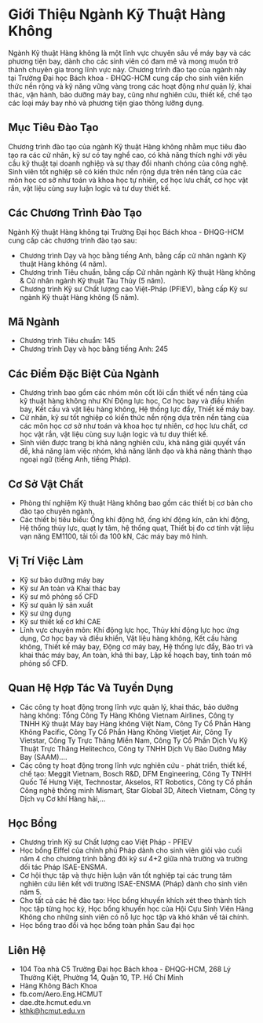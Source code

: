 # Giới Thiệu Ngành Kỹ Thuật Hàng Không
Ngành Kỹ thuật Hàng không là một lĩnh vực chuyên sâu về máy bay và các phương tiện bay, dành cho các sinh viên có đam mê và mong muốn trở thành chuyên gia trong lĩnh vực này. Chương trình đào tạo của ngành này tại Trường Đại học Bách khoa - ĐHQG-HCM cung cấp cho sinh viên kiến thức nền rộng và kỹ năng vững vàng trong các hoạt động như quản lý, khai thác, vận hành, bảo dưỡng máy bay, cũng như nghiên cứu, thiết kế, chế tạo các loại máy bay nhỏ và phương tiện giao thông lưỡng dụng.

## Mục Tiêu Đào Tạo
Chương trình đào tạo của ngành Kỹ thuật Hàng không nhằm mục tiêu đào tạo ra các cử nhân, kỹ sư có tay nghề cao, có khả năng thích nghi với yêu cầu kỹ thuật tại doanh nghiệp và sự thay đổi nhanh chóng của công nghệ. Sinh viên tốt nghiệp sẽ có kiến thức nền rộng dựa trên nền tảng của các môn học cơ sở như toán và khoa học tự nhiên, cơ học lưu chất, cơ học vật rắn, vật liệu cùng suy luận logic và tư duy thiết kế.

## Các Chương Trình Đào Tạo
Ngành Kỹ thuật Hàng không tại Trường Đại học Bách khoa - ĐHQG-HCM cung cấp các chương trình đào tạo sau:
- Chương trình Dạy và học bằng tiếng Anh, bằng cấp cử nhân ngành Kỹ thuật Hàng không (4 năm).
- Chương trình Tiêu chuẩn, bằng cấp Cử nhân ngành Kỹ thuật Hàng không & Cử nhân ngành Kỹ thuật Tàu Thủy (5 năm).
- Chương trình Kỹ sư Chất lượng cao Việt-Pháp (PFIEV), bằng cấp Kỹ sư ngành Kỹ thuật Hàng không (5 năm).

## Mã Ngành
- Chương trình Tiêu chuẩn: 145
- Chương trình Dạy và học bằng tiếng Anh: 245

## Các Điểm Đặc Biệt Của Ngành
- Chương trình bao gồm các nhóm môn cốt lõi cần thiết về nền tảng của kỹ thuật hàng không như Khí Động lực học, Cơ học bay và điều khiển bay, Kết cấu và vật liệu hàng không, Hệ thống lực đẩy, Thiết kế máy bay.
- Cử nhân, kỹ sư tốt nghiệp có kiến thức nền rộng dựa trên nền tảng của các môn học cơ sở như toán và khoa học tự nhiên, cơ học lưu chất, cơ học vật rắn, vật liệu cùng suy luận logic và tư duy thiết kế.
- Sinh viên được trang bị khả năng nghiên cứu, khả năng giải quyết vấn đề, khả năng làm việc nhóm, khả năng lãnh đạo và khả năng thành thạo ngoại ngữ (tiếng Anh, tiếng Pháp).

## Cơ Sở Vật Chất
- Phòng thí nghiệm Kỹ thuật Hàng không bao gồm các thiết bị cơ bản cho đào tạo chuyên ngành.
- Các thiết bị tiêu biểu: Ống khí động hở, ống khí động kín, cân khí động, Hệ thống thủy lực, quạt ly tâm, hệ thống quạt, Thiết bị đo cơ tính vật liệu vạn năng EM1100, tải tối đa 100 kN, Các máy bay mô hình.

## Vị Trí Việc Làm
- Kỹ sư bảo dưỡng máy bay
- Kỹ sư An toàn và Khai thác bay
- Kỹ sư mô phỏng số CFD
- Kỹ sư quản lý sản xuất
- Kỹ sư ứng dụng
- Kỹ sư thiết kế cơ khí CAE
- Lĩnh vực chuyên môn: Khí động lực học, Thủy khí động lực học ứng dụng, Cơ học bay và điều khiển, Vật liệu hàng không, Kết cấu hàng không, Thiết kế máy bay, Động cơ máy bay, Hệ thống lực đẩy, Bảo trì và khai thác máy bay, An toàn, khả thi bay, Lập kế hoạch bay, tính toán mô phỏng số CFD.

## Quan Hệ Hợp Tác Và Tuyển Dụng
- Các công ty hoạt động trong lĩnh vực quản lý, khai thác, bảo dưỡng hàng không: Tổng Công Ty Hàng Không Vietnam Airlines, Công ty TNHH Kỹ thuật Máy bay Hàng không Việt Nam, Công Ty Cổ Phần Hàng Không Pacific, Công Ty Cổ Phần Hàng Không Vietjet Air, Công Ty Vietstar, Công Ty Trực Thăng Miền Nam, Công Ty Cổ Phần Dịch Vụ Kỹ Thuật Trực Thăng Helitechco, Công ty TNHH Dịch Vụ Bảo Dưỡng Máy Bay (SAAM)....
- Các công ty hoạt động trong lĩnh vực nghiên cứu - phát triển, thiết kế, chế tạo: Meggit Vietnam, Bosch R&D, DFM Engineering, Công Ty TNHH Quốc Tế Hưng Việt, Technostar, Akselos, RT Robotics, Công ty Cổ phần Công nghệ thông minh Mismart, Star Global 3D, Aitech Vietnam, Công ty Dịch vụ Cơ khí Hàng hải,...

## Học Bổng
- Chương trình Kỹ sư Chất lượng cao Việt Pháp - PFIEV
- Học bổng Eiffel của chính phủ Pháp dành cho sinh viên giỏi vào cuối năm 4 cho chương trình bằng đôi kỹ sư 4+2 giữa nhà trường và trường đối tác Pháp ISAE-ENSMA.
- Cơ hội thực tập và thực hiện luận văn tốt nghiệp tại các trung tâm nghiên cứu liên kết với trường ISAE-ENSMA (Pháp) dành cho sinh viên năm 5.
- Cho tất cả các hệ đào tạo: Học bổng khuyến khích xét theo thành tích học tập từng học kỳ, Học bổng khuyến học của Hội Cựu Sinh Viên Hàng Không cho những sinh viên có nỗ lực học tập và khó khăn về tài chính.
- Học bổng trao đổi và học bổng toàn phần Sau đại học

## Liên Hệ
- 104 Tòa nhà C5 Trường Đại học Bách khoa - ĐHQG-HCM, 268 Lý Thường Kiệt, Phường 14, Quận 10, TP. Hồ Chí Minh
- Hàng Không Bách Khoa
- fb.com/Aero.Eng.HCMUT
- dae.dte.hcmut.edu.vn
- kthk@hcmut.edu.vn